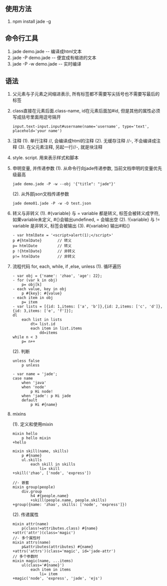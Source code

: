 ## 使用方法
1. npm install jade -g

## 命令行工具
1. jade demo.jade  -- 编译成html文本
2. jade -P demo.jade   -- 便宜成有缩进的文本
3. jade -P -w demo.jade   -- 实时编译

## 语法
1. 父元素与子元素之间缩进表示, 所有标签都不需要写尖括号也不需要写最后的标签
2. class直接在元素后面.class-name, id在元素后面加#id, 但是其他的属性必须写成括号里面用逗号隔开
	```
	input.text-input.input#username(name='username', type='text', placehold='your name')
	```
3. 注释
	(1). 单行注释 //, 会编译成html的注释 
	(2). 无缓存注释 //-, 不会编译成注释
	(3). 在父元素注释, 另起一行//-, 就是块注释
4. style. script. 用来表示样式和脚本
5. 申明变量, 并传递参数
	(1). 从命令行向jade传递参数, 当前文档申明的变量优先级最高
	```
	jade demo.jade -P -w --obj '{"title": "jade"}'
	```
	(2). 从外部json文档传递参数
	```
	jade demo01.jade -P -w -O test.json	
	```
6. 转义与非转义
	(1). #{variable} 与 = variable 都是转义, 标签会被转义成字符, 如果variable未定义, #{}会输出undefined, = 会输出空
	(2). !{variable} 与 != variable 是非转义, 标签会被输出
	(3). \#{variable} 输出#和{}
	```
	- var htmlDate = '<script>alert(1);</script>'
	p #{htmlDate}		// 转义
	p= htmlDate 		// 转义
	p !{htmlDate}		// 非转义
	p!= htmlDate 		// 非转义
	```
7. 流程代码 for, each, while, if ,else, unless
	(1). 循环遍历
	```
	- var obj = {'name': 'zhao', 'age': 22};
	- for (var k in obj) 
		p= obj[k]
	- each value, key in obj
		p #{key}: #{value}
	- each item in obj
		p= item
	- var lists = [{id: 1,items: ['a', 'b']},{id: 2,items: ['c', 'd']},{id: 3,items: ['e', 'f']}];
	dl
		each list in lists
			dt= list.id
			each item in list.items
				dd=items	
	while n < 3
		p= n++				
	```
	(2). 判断
	```
	unless false
		p unless

	- var name = 'jade';
	case name 
		when 'java'
		when 'node'
			p Hi node!
		when 'jade': p Hi jade
		default 
			p Hi #{name}
	```
8. mixins

	(1). 定义和使用mixin

	```
	mixin hello
		p hello mixin
	+hello

	mixin skill(name, skills)
		p #{name}
		ul.skills
			each skill in skills
				li= skill
	+skill('zhao', ['node', 'express'])

	//- 嵌套
	mixin group(people)
		div.group
			h4 #{people.name}
			+skill(people.name, people.skills)
	+group({name: 'zhao', skills: ['node', 'express']})
	```

	(2). 传递属性

	```
	mixin attr(name)
		p(class!=attributes.class) #{name}
	+attr('attr')(class='magic')
	//- 多个属性时
	mixin attrs(name)
		p&attributes(attributes) #{name}
	+attrs('attrs')(class='magic', id='jade-attr')
	// 多个参数时	
	mixin magic(name, ...items)
		ul(class='#{name}')
			each item in items
				li= item
	+magic('node', 'express', 'jade', 'ejs')
	```


